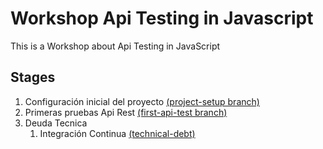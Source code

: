 # Workshop Api Testing in Javascript
This is a Workshop about Api Testing in JavaScript

## Stages
1. Configuración inicial del proyecto [(project-setup branch)](https://github.com/aperdomob/workshop-api-testing-js/tree/project-setup)
2. Primeras pruebas Api Rest [(first-api-test branch)](https://github.com/aperdomob/workshop-api-testing-js/tree/first-api-test)
3. Deuda Tecnica
   1. Integración Continua [(technical-debt)](https://github.com/aperdomob/workshop-api-testing-js/tree/technical-debt)
